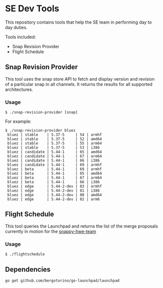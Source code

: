 # SE Dev Tools

This repository contains tools that help the SE team in performing day to day
duties.

Tools included:

* Snap Revision Provider
* Flight Schedule

## Snap Revision Provider

This tool uses the snap store API to fetch and display version and revision of
a particular snap in all channels. It returns the results for all supported
architectures.

### Usage

```
$ ./snap-revision-provider [snap]
```

For example:

```
$ ./snap-revision-provider bluez
 bluez | stable    | 5.37-5     | 54 | armhf
 bluez | stable    | 5.37-5     | 52 | amd64
 bluez | stable    | 5.37-5     | 55 | arm64
 bluez | stable    | 5.37-5     | 53 | i386
 bluez | candidate | 5.44-1     | 65 | amd64
 bluez | candidate | 5.44-1     | 67 | arm64
 bluez | candidate | 5.44-1     | 66 | i386
 bluez | candidate | 5.44-1     | 69 | armhf
 bluez | beta      | 5.44-1     | 69 | armhf
 bluez | beta      | 5.44-1     | 65 | amd64
 bluez | beta      | 5.44-1     | 67 | arm64
 bluez | beta      | 5.44-1     | 66 | i386
 bluez | edge      | 5.44-2-dev | 83 | armhf
 bluez | edge      | 5.44-2-dev | 81 | i386
 bluez | edge      | 5.44-2-dev | 80 | amd64
 bluez | edge      | 5.44-2-dev | 82 | arm6
```

## Flight Schedule

This tool queries the Launchpad and returns the list of the merge proposals
currently in motion for the [snappy-hwe-team](https://launchpad.net/~snappy-hwe-team)

### Usage

```
$ ./flightschedule
```

## Dependencies

```
go get github.com/bergotorino/go-launchpad/launchpad
```
